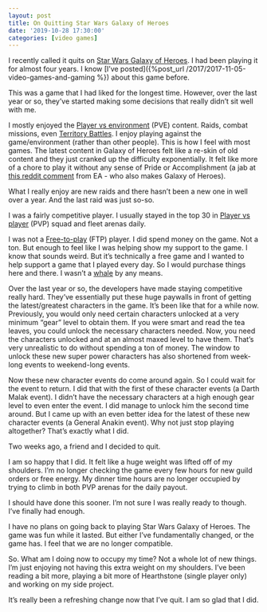 ```yaml
---
layout: post
title: On Quitting Star Wars Galaxy of Heroes
date: '2019-10-28 17:30:00'
categories: [video games]
---
```


I recently called it quits on [Star Wars Galaxy of Heroes](https://www.ea.com/games/starwars/galaxy-of-heroes). I had been playing it for almost four years. I know [I’ve posted]({%post_url /2017/2017-11-05-video-games-and-gaming %}) about this game before.

This was a game that I had liked for the longest time. However, over the last year or so, they’ve started making some decisions that really didn’t sit well with me.

I mostly enjoyed the [Player vs environment](https://en.wikipedia.org/wiki/Player_versus_environment) (PVE) content. Raids, combat missions, even [Territory Battles](https://www.ea.com/games/starwars/galaxy-of-heroes/news/territory-battles). I enjoy playing against the game/environment (rather than other people). This is how I feel with most games. The latest content in Galaxy of Heroes felt like a re-skin of old content and they just cranked up the difficulty exponentially. It felt like more of a chore to play it without any sense of Pride or Accomplishment (a jab at [this reddit comment](https://www.reddit.com/r/StarWarsBattlefront/comments/7cff0b/seriously_i_paid_80_to_have_vader_locked/dppum98/) from EA - who also makes Galaxy of Heroes).

What I really enjoy are new raids and there hasn’t been a new one in well over a year. And the last raid was just so-so.

I was a fairly competitive player. I usually stayed in the top 30 in [Player vs player](https://en.wikipedia.org/wiki/Player_versus_player) (PVP) squad and fleet arenas daily.

I was not a [Free-to-play](https://en.wikipedia.org/wiki/Free-to-play) (FTP) player. I did spend money on the game. Not a ton. But enough to feel like I was helping show my support to the game. I know that sounds weird. But it’s technically a free game and I wanted to help support a game that I played every day. So I would purchase things here and there. I wasn’t a [whale](https://www.maketecheasier.com/what-is-whale-in-mobile-gaming/) by any means.

Over the last year or so, the developers have made staying competitive really hard. They’ve essentially put these huge paywalls in front of getting the latest/greatest characters in the game. It’s been like that for a while now. Previously, you would only need certain characters unlocked at a very minimum “gear” level to obtain them. If you were smart and read the tea leaves, you could unlock the necessary characters needed. Now, you need the characters unlocked and at an almost maxed level to have them. That’s very unrealistic to do without spending a ton of money. The window to unlock these new super power characters has also shortened from week-long events to weekend-long events.

Now these new character events do come around again. So I could wait for the event to return. I did that with the first of these character events (a Darth Malak event). I didn’t have the necessary characters at a high enough gear level to even enter the event. I did manage to unlock him the second time around. But I came up with an even better idea for the latest of these new character events (a General Anakin event). Why not just stop playing altogether? That’s exactly what I did.

Two weeks ago, a friend and I decided to quit.

I am so happy that I did. It felt like a huge weight was lifted off of my shoulders. I’m no longer checking the game every few hours for new guild orders or free energy. My dinner time hours are no longer occupied by trying to climb in both PVP arenas for the daily payout.

I should have done this sooner. I’m not sure I was really ready to though. I’ve finally had enough.

I have no plans on going back to playing Star Wars Galaxy of Heroes. The game was fun while it lasted. But either I’ve fundamentally changed, or the game has. I feel that we are no longer compatible.

So. What am I doing now to occupy my time? Not a whole lot of new things. I’m just enjoying not having this extra weight on my shoulders. I’ve been reading a bit more, playing a bit more of Hearthstone (single player only) and working on my side project.

It’s really been a refreshing change now that I’ve quit. I am so glad that I did.

